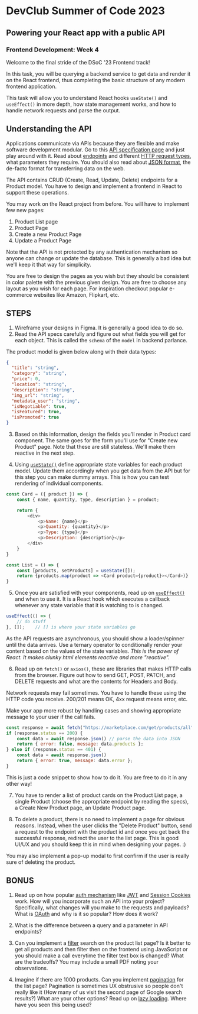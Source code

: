 # DevClub Summer of Code 2023

## Powering your React app with a public API
### Frontend Development: Week 4  

Welcome to the final stride of the DSoC '23 Frontend track! 

In this task, you will be querying a backend service to get data and render it on the React frontend, thus completing the basic structure of any modern frontend application.

This task will allow you to understand React hooks `useState()` and `useEffect()` in more depth, how state management works, and how to handle network requests and parse the output. 

## Understanding the API   

Applications communicate via APIs because they are flexible and make software development modular. Go to this [API specification page][0] and just play around with it. Read about [endpoints][2] and different [HTTP request types][3], what parameters they require. You should also read about [JSON format][1], the de-facto format for transferring data on the web.   

The API contains CRUD (Create, Read, Update, Delete) endpoints for a Product model. You have to design and implement a frontend in React to support these operations.  

You may work on the React project from before. You will have to implement few new pages:

1. Product List page
2. Product Page
3. Create a new Product Page
4. Update a Product Page

Note that the API is not protected by any authentication mechanism so anyone can change or update the database. This is generally a bad idea but we'll keep it that way for simplicity. 

You are free to design the pages as you wish but they should be consistent in color palette with the previous given design. You are free to choose any layout as you wish for each page. For inspiration checkout popular e-commerce websites like Amazon, Flipkart, etc. 

## STEPS   


1. Wireframe your designs in Figma. It is generally a good idea to do so. 
2. Read the API specs carefully and figure out what fields you will get for each object. This is called the `schema` of the `model` in backend parlance.  

The product model is given below along with their data types:

```json
{
  "title": "string",
  "category": "string",
  "price": 0,
  "location": "string",
  "description": "string",
  "img_url": "string",
  "metadata_user": "string",
  "isNegotiable": true,
  "isFeatured": true,
  "isPromoted": true
}
```

3. Based on this information, design the fields you'll render in Product card component. The same goes for the form you'll use for "Create new Product" page. Note that these are still stateless. We'll make them reactive in the next step.

4. Using [`useState()`][5] define appropriate state variables for each product model. Update them accordingly when you get data from the API but for this step you can make dummy arrays. This is how you can test rendering of individual components.  

```js
const Card = ({ product }) => {
    const { name, quantity, type, description } = product;

    return {
        <div>
            <p>Name: {name}</p>
            <p>Quantity: {quantity}</p>
            <p>Type: {type}</p>
            <p>Description: {description}</p>
        </div>
    }
}

const List = () => {
    const [products, setProducts] = useState([]);
    return {products.map(product => <Card product={product}></Card>)}
}
```

5. Once you are satisfied with your components, read up on [`useEffect()`][4] and when to use it. It is a React hook which executes a callback whenever any state variable that it is watching to is changed. 

```js
useEffect(() => {
    // do stuff
}, []);    // [] is where your state variables go
```

As the API requests are asynchronous, you should show a loader/spinner until the data arrives. Use a ternary operator to conditionally render your content based on the values of the state variables. _This is the power of React. It makes clunky html elements reactive and more "reactive"._   

6. Read up on `fetch()` or `axios()`, these are libraries that makes HTTP calls from the browser. Figure out how to send GET, POST, PATCH, and DELETE requests and what are the contents for Headers and Body. 

Network requests may fail sometimes. You have to handle these using the HTTP code you receive. 200/201 means OK, 4xx request means error, etc. 

Make your app more robust by handling cases and showing appropriate message to your user if the call fails.

```js
const response = await fetch("https://marketplace.com/get/products/all", { method: "GET" });
if (response.status == 200) {
    const data = await response.json() // parse the data into JSON
    return { error: false, message: data.products };
} else if (response.status == 401) {
    const data = await response.json()
    return { error: true, message: data.error };
}
```

This is just a code snippet to show how to do it. You are free to do it in any other way!  

7. You have to render a list of product cards on the Product List page, a single Product (choose the appropriate endpoint by reading the specs), a Create New Product page, an Update Product page.

8. To delete a product, there is no need to implement a page for obvious reasons. Instead, when the user clicks the "Delete Product" button, send a request to the endpoint with the product id and once you get back the successful response, redirect the user to the list page. This is good UI/UX and you should keep this in mind when designing your pages. :)

You may also implement a pop-up modal to first confirm if the user is really sure of deleting the product.   

## BONUS   

1. Read up on how popular [auth mechanism][11] like [JWT][9] and [Session Cookies][10] work. How will you incorporate such an API into your project? Specifically, what changes will you make to the requests and payloads? What is [OAuth][12] and why is it so popular? How does it work?

2. What is the difference between a query and a parameter in API endpoints? 

3. Can you implement a [filter][8] search on the product list page? Is it better to get all products and then filter then on the frontend using JavaScript or you should make a call everytime the filter text box is changed? What are the tradeoffs? You may include a small PDF noting your observations.   

4. Imagine if there are 1000 products. Can you implement [pagination][7] for the list page? Pagination is sometimes UX obstrusive so people don't really like it (How many of us visit the second page of Google search results?) What are your other options? Read up on [lazy loading][6]. Where have you seen this being used?


[0]: https://marketplace-1-b3203472.deta.app/docs#/
[1]: https://developer.mozilla.org/en-US/docs/Learn/JavaScript/Objects/JSON
[2]: https://www.contentful.com/blog/api-endpoint/
[3]: https://www.geeksforgeeks.org/different-kinds-of-http-requests/
[4]: https://www.w3schools.com/react/react_useeffect.asp
[5]: https://www.w3schools.com/react/react_usestate.asp
[6]: https://www.javascripttutorial.net/javascript-dom/javascript-infinite-scroll/
[7]: https://www.techtarget.com/whatis/definition/pagination
[8]: https://upmostly.com/tutorials/react-filter-filtering-arrays-in-react-with-examples
[9]: https://www.bezkoder.com/jwt-json-web-token/
[10]: https://www.ibm.com/docs/en/sva/9.0?topic=cookies-session-concepts
[11]: https://stackoverflow.com/questions/58339005/what-is-the-most-common-way-to-authenticate-a-modern-web-app
[12]: https://auth0.com/intro-to-iam/what-is-oauth-2